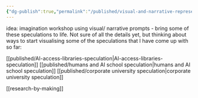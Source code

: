 ```yaml
---
{"dg-publish":true,"permalink":"/published/visual-and-narrative-representations/","noteIcon":""}
---
```


idea: imagination workshop using visual/ narrative prompts - bring some of these speculations to life. Not sure of all the details yet, but thinking about ways to start visualising some of the speculations that I have come up with so far:

[[published/AI-access-libraries-speculation\|AI-access-libraries-speculation]]
[[published/humans and AI school speculation\|humans and AI school speculation]]
[[published/corporate university speculation\|corporate university speculation]]


[[research-by-making]]
